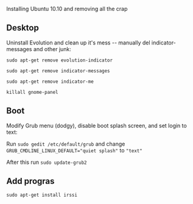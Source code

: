 Installing Ubuntu 10.10 and removing all the crap

## Desktop

Uninstall Evolution and clean up it's mess -- manually del indicator-messages and other junk:

`sudo apt-get remove evolution-indicator`

`sudo apt-get remove indicator-messages`

`sudo apt-get remove indicator-me`

`killall gnome-panel`


## Boot

Modify Grub menu (dodgy), disable boot splash screen, and set login to text:

Run `sudo gedit /etc/default/grub` and change `GRUB_CMDLINE_LINUX_DEFAULT="quiet splash"` to `"text"`

After this run `sudo update-grub2`


## Add progras

`sudo apt-get install irssi`
